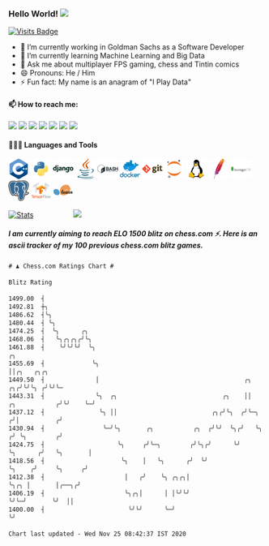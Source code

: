   ### Hello World!  <img src="https://github.com/sciencepal/sciencepal/blob/master/assets/Hi.gif" width="29px">
  [![Visits Badge](https://badges.pufler.dev/visits/sciencepal/sciencepal)](https://badges.pufler.dev/visits/sciencepal/sciencepal)
  
  - 🔭 I’m currently working in Goldman Sachs as a Software Developer
  - 🌱 I’m currently learning Machine Learning and Big Data
  - 💬 Ask me about multiplayer FPS gaming, chess and Tintin comics
  - 😄 Pronouns: He / Him
  - ⚡ Fun fact: My name is an anagram of "I Play Data"
  
  #### 📫 How to reach me:   
  [<img src="https://upload.wikimedia.org/wikipedia/commons/8/83/Steam_icon_logo.svg" width="3.5%"/>](https://steamcommunity.com/id/mongocds/)
  [<img src="https://github.com/sciencepal/sciencepal/blob/master/assets/discord-round.svg" width="3.5%"/>](https://discord.gg/MnUUbHe)
  [<img src="https://img.icons8.com/color/48/000000/twitter.png" width="3.5%"/>](https://twitter.com/sciencepal)
  [<img src="https://img.icons8.com/color/48/000000/linkedin.png" width="3.5%"/>](https://www.linkedin.com/in/adityapal1/)
  [<img src="https://img.icons8.com/fluent/48/000000/facebook-new.png" width="3.5%"/>](https://www.facebook.com/sciencepal/)
  [<img src="https://img.icons8.com/fluent/48/000000/instagram-new.png" width="3.5%"/>](https://www.instagram.com/aditya_sciencepal/)
  <a href="mailto:aditya.pal.science@gmail.com"> <img src="https://img.icons8.com/fluent/48/000000/gmail.png" width="3.5%"/> </a>
  
  #### 👨🏻‍💻 Languages and Tools <br />
  <code><img height="40" src="https://raw.githubusercontent.com/github/explore/80688e429a7d4ef2fca1e82350fe8e3517d3494d/topics/cpp/cpp.png"></code>
  <code><img height="40" src="https://raw.githubusercontent.com/github/explore/80688e429a7d4ef2fca1e82350fe8e3517d3494d/topics/python/python.png"></code>
  <code><img height="40" src="https://raw.githubusercontent.com/github/explore/80688e429a7d4ef2fca1e82350fe8e3517d3494d/topics/django/django.png"></code>
  <code><img height="40" src="https://raw.githubusercontent.com/github/explore/80688e429a7d4ef2fca1e82350fe8e3517d3494d/topics/java/java.png"></code>
  <code><img height="40" src="https://raw.githubusercontent.com/github/explore/80688e429a7d4ef2fca1e82350fe8e3517d3494d/topics/bash/bash.png"></code>
  <code><img height="40" src="https://raw.githubusercontent.com/github/explore/80688e429a7d4ef2fca1e82350fe8e3517d3494d/topics/docker/docker.png"></code>
  <code><img height="40" src="https://raw.githubusercontent.com/github/explore/80688e429a7d4ef2fca1e82350fe8e3517d3494d/topics/git/git.png"></code>
  <code><img height="40" src="https://raw.githubusercontent.com/github/explore/80688e429a7d4ef2fca1e82350fe8e3517d3494d/topics/jupyter-notebook/jupyter-notebook.png"></code>
  <code><img height="40" src="https://raw.githubusercontent.com/github/explore/80688e429a7d4ef2fca1e82350fe8e3517d3494d/topics/linux/linux.png"></code>
  <code><img height="40" src="https://raw.githubusercontent.com/github/explore/80688e429a7d4ef2fca1e82350fe8e3517d3494d/topics/maven/maven.png"></code>
  <code><img height="40" src="https://raw.githubusercontent.com/github/explore/80688e429a7d4ef2fca1e82350fe8e3517d3494d/topics/mongodb/mongodb.png"></code>
  <code><img height="40" src="https://raw.githubusercontent.com/github/explore/80688e429a7d4ef2fca1e82350fe8e3517d3494d/topics/postgresql/postgresql.png"></code>
  <code><img height="40" src="https://raw.githubusercontent.com/github/explore/80688e429a7d4ef2fca1e82350fe8e3517d3494d/topics/tensorflow/tensorflow.png"></code>
  <code><img height="40" src="https://raw.githubusercontent.com/github/explore/80688e429a7d4ef2fca1e82350fe8e3517d3494d/topics/scikit-learn/scikit-learn.png"></code>
  
  [![Stats](https://github-readme-stats.vercel.app/api?username=sciencepal&show_icons=true&theme=radical)](https://github-readme-stats.vercel.app/api?username=sciencepal&show_icons=true&theme=radical)&nbsp; &nbsp; &nbsp; &nbsp; &nbsp; &nbsp; &nbsp; &nbsp; &nbsp; &nbsp; <img src="https://github.com/sciencepal/sciencepal/blob/master/assets/saved.gif" width="195">
  
  ##### I am currently aiming to reach ELO 1500 blitz on chess.com ⚡. Here is an ascii tracker of my 100 previous chess.com blitz games.

  ```
  # ♟︎ Chess.com Ratings Chart #
  
  Blitz Rating

 1499.00  ┤
 1492.81  ┼╮
 1486.62  ┤╰╮
 1480.44  ┤ ╰╮
 1474.25  ┤  ╰╮      ╭╮
 1468.06  ┤   ╰╮╭╮╭╮╭╯╰╮
 1461.88  ┤    ╰╯╰╯╰╯  ╰╮                                                                         ╭╮
 1455.69  ┤             ╰╮                                                                        ││╭╮   ╭╮╭╮
 1449.50  ┤              │                                        ╭╮                           ╭╮╭╯╰╯╰╮ ╭╯╰╯╰─
 1443.31  ┤              ╰╮  ╭╮                             ╭╮    ││             ╭╮           ╭╯╰╯    ╰─╯
 1437.12  ┤               ╰╮ ││                          ╭╮╭╯╰╮  ╭╯╰─╮          ╭╯│          ╭╯
 1430.94  ┤                ╰─╯╰╮       ╭╮           ╭╮  ╭╯╰╯  ╰╮╭╯   ╰╮        ╭╯ ╰╮        ╭╯
 1424.75  ┤                    ╰╮     ╭╯╰─╮        ╭╯╰╮╭╯      ╰╯     ╰╮      ╭╯   ╰╮       │
 1418.56  ┤                     ╰╮    │   ╰╮      ╭╯  ╰╯               ╰╮    ╭╯     ╰╮     ╭╯
 1412.38  ┤                      │   ╭╯    ╰╮ ╭╮╭╮│                     ╰╮╭╮ │       │╭──╮╭╯
 1406.19  ┤                      ╰╮╭╮│      │ │╰╯╰╯                      ╰╯╰─╯       ╰╯  ││
 1400.00  ┤                       ╰╯╰╯      ╰─╯                                          ╰╯

Chart last updated - Wed Nov 25 08:42:37 IST 2020  
  ```
  
